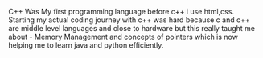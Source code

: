 C++ Was My first programming language  before c++ i use html,css.
Starting my actual coding journey with c++ was hard because c and c++ are middle level languages and close to hardware but this really taught me about -
Memory Management and concepts of pointers which is now helping me to learn java and python efficiently.
